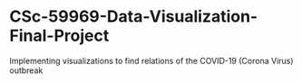 # CSc-59969-Data-Visualization-Final-Project

Implementing visualizations to find relations of the COVID-19 (Corona Virus) outbreak
